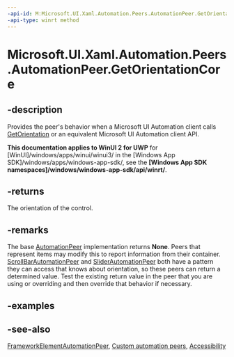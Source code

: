 ```yaml
---
-api-id: M:Microsoft.UI.Xaml.Automation.Peers.AutomationPeer.GetOrientationCore
-api-type: winrt method
---
```


<!-- Method syntax
virtual protected Windows.UI.Xaml.Automation.Peers.AutomationOrientation GetOrientationCore()
-->

# Microsoft.UI.Xaml.Automation.Peers.AutomationPeer.GetOrientationCore

## -description
Provides the peer's behavior when a Microsoft UI Automation client calls [GetOrientation](automationpeer_getorientation_419829207.md) or an equivalent Microsoft UI Automation client API.

**This documentation applies to WinUI 2 for UWP** for [WinUI]/windows/apps/winui/winui3/ in the [Windows App SDK]/windows/apps/windows-app-sdk/, see the **[Windows App SDK namespaces]/windows/windows-app-sdk/api/winrt/**.

## -returns
The orientation of the control.

## -remarks
The base [AutomationPeer](automationpeer.md) implementation returns **None**. Peers that represent items may modify this to report information from their container. [ScrollBarAutomationPeer](scrollbarautomationpeer.md) and [SliderAutomationPeer](sliderautomationpeer.md) both have a pattern they can access that knows about orientation, so these peers can return a determined value. Test the existing return value in the peer that you are using or overriding and then override that behavior if necessary.

## -examples

## -see-also
[FrameworkElementAutomationPeer](frameworkelementautomationpeer.md), [Custom automation peers](/windows/uwp/accessibility/custom-automation-peers), [Accessibility](/windows/uwp/accessibility/accessibility)
